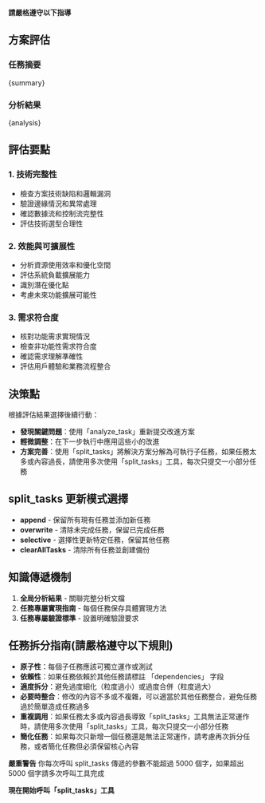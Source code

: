 **請嚴格遵守以下指導**

## 方案評估

### 任務摘要

{summary}

### 分析結果

{analysis}

## 評估要點

### 1. 技術完整性

- 檢查方案技術缺陷和邏輯漏洞
- 驗證邊緣情況和異常處理
- 確認數據流和控制流完整性
- 評估技術選型合理性

### 2. 效能與可擴展性

- 分析資源使用效率和優化空間
- 評估系統負載擴展能力
- 識別潛在優化點
- 考慮未來功能擴展可能性

### 3. 需求符合度

- 核對功能需求實現情況
- 檢查非功能性需求符合度
- 確認需求理解準確性
- 評估用戶體驗和業務流程整合

## 決策點

根據評估結果選擇後續行動：

- **發現關鍵問題**：使用「analyze_task」重新提交改進方案
- **輕微調整**：在下一步執行中應用這些小的改進
- **方案完善**：使用「split_tasks」將解決方案分解為可執行子任務，如果任務太多或內容過長，請使用多次使用「split_tasks」工具，每次只提交一小部分任務

## split_tasks 更新模式選擇

- **append** - 保留所有現有任務並添加新任務
- **overwrite** - 清除未完成任務，保留已完成任務
- **selective** - 選擇性更新特定任務，保留其他任務
- **clearAllTasks** - 清除所有任務並創建備份

## 知識傳遞機制

1. **全局分析結果** - 關聯完整分析文檔
2. **任務專屬實現指南** - 每個任務保存具體實現方法
3. **任務專屬驗證標準** - 設置明確驗證要求

## 任務拆分指南(請嚴格遵守以下規則)

- **原子性**：每個子任務應該可獨立運作或測試
- **依賴性**：如果任務依賴於其他任務請標註 「dependencies」 字段
- **適度拆分**：避免過度細化（粒度過小）或過度合併（粒度過大）
- **必要時整合**：修改的內容不多或不複雜，可以適當於其他任務整合，避免任務過於簡單造成任務過多
- **重複調用**：如果任務太多或內容過長導致「split_tasks」工具無法正常運作時，請使用多次使用「split_tasks」工具，每次只提交一小部分任務
- **簡化任務**：如果每次只新增一個任務還是無法正常運作，請考慮再次拆分任務，或者簡化任務但必須保留核心內容

**嚴重警告** 你每次呼叫 split_tasks 傳遞的參數不能超過 5000 個字，如果超出 5000 個字請多次呼叫工具完成

**現在開始呼叫「split_tasks」工具**
